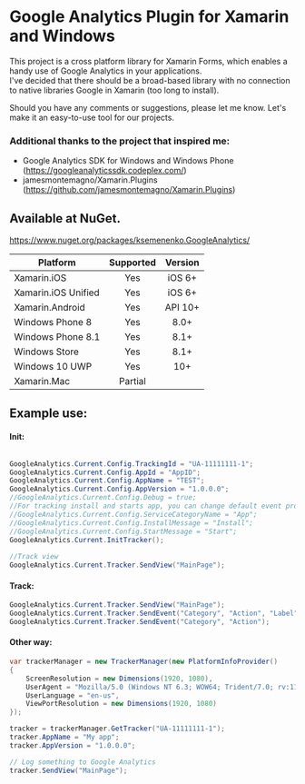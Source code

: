 # Google Analytics Plugin for Xamarin and Windows
This project is a cross platform library for Xamarin Forms, which enables a handy use of Google Analytics in your applications.  
I've decided that there should be a broad-based library with no connection to native libraries Google in Xamarin (too long to install). 

Should you have any comments or suggestions, please let me know. Let's make it an easy-to-use tool for our projects.

### Additional thanks to the project that inspired me:
* Google Analytics SDK for Windows and Windows Phone (https://googleanalyticssdk.codeplex.com/)
* jamesmontemagno/Xamarin.Plugins (https://github.com/jamesmontemagno/Xamarin.Plugins)

## Available at NuGet. 
https://www.nuget.org/packages/ksemenenko.GoogleAnalytics/


|Platform|Supported|Version|
| ------------------- | :-----------: | :------------------: |
|Xamarin.iOS|Yes|iOS 6+|
|Xamarin.iOS Unified|Yes|iOS 6+|
|Xamarin.Android|Yes|API 10+|
|Windows Phone 8|Yes|8.0+|
|Windows Phone 8.1|Yes|8.1+|
|Windows Store|Yes|8.1+|
|Windows 10 UWP|Yes|10+|
|Xamarin.Mac|Partial||

## Example use:

#### Init:
```cs

GoogleAnalytics.Current.Config.TrackingId = "UA-11111111-1";
GoogleAnalytics.Current.Config.AppId = "AppID";
GoogleAnalytics.Current.Config.AppName = "TEST";
GoogleAnalytics.Current.Config.AppVersion = "1.0.0.0";
//GoogleAnalytics.Current.Config.Debug = true;
//For tracking install and starts app, you can change default event properties:
//GoogleAnalytics.Current.Config.ServiceCategoryName = "App";
//GoogleAnalytics.Current.Config.InstallMessage = "Install";
//GoogleAnalytics.Current.Config.StartMessage = "Start";
GoogleAnalytics.Current.InitTracker();
           
//Track view
GoogleAnalytics.Current.Tracker.SendView("MainPage");
```

#### Track:
```cs
GoogleAnalytics.Current.Tracker.SendView("MainPage");
GoogleAnalytics.Current.Tracker.SendEvent("Category", "Action", "Label", 1);
GoogleAnalytics.Current.Tracker.SendEvent("Category", "Action");
```

#### Other way:
```cs
var trackerManager = new TrackerManager(new PlatformInfoProvider()
{
    ScreenResolution = new Dimensions(1920, 1080),
    UserAgent = "Mozilla/5.0 (Windows NT 6.3; WOW64; Trident/7.0; rv:11.0) like Gecko",
    UserLanguage = "en-us",
    ViewPortResolution = new Dimensions(1920, 1080)
});

tracker = trackerManager.GetTracker("UA-11111111-1"); 
tracker.AppName = "My app";
tracker.AppVersion = "1.0.0.0";

// Log something to Google Analytics
tracker.SendView("MainPage");
```